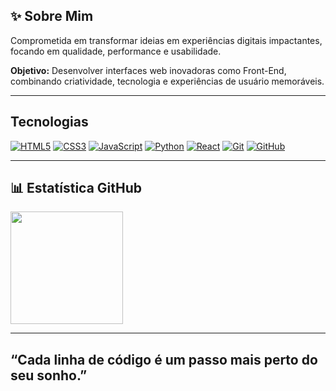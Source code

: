 ## ✨ Sobre Mim

Comprometida em transformar ideias em experiências digitais impactantes, focando em qualidade, performance e usabilidade.

**Objetivo:** Desenvolver interfaces web inovadoras como Front-End, combinando criatividade, tecnologia e experiências de usuário memoráveis.

---

## Tecnologias 

 <p>
   <a href="https://developer.mozilla.org/en-US/docs/Web/HTML" target="_blank" rel="noopener noreferrer">
    <img src="https://img.shields.io/badge/HTML5-E34F26?style=flat&logo=html5&logoColor=white" alt="HTML5" /></a>

   <a href="https://developer.mozilla.org/en-US/docs/Web/CSS" target="_blank" rel="noopener noreferrer">
    <img src="https://img.shields.io/badge/CSS3-1572B6?style=flat&logo=css3&logoColor=white" alt="CSS3" /></a>

   <a href="https://developer.mozilla.org/en-US/docs/Web/JavaScript" target="_blank" rel="noopener noreferrer">
    <img src="https://img.shields.io/badge/JavaScript-F7DF1E?style=flat&logo=javascript&logoColor=black" alt="JavaScript" /></a>

   <a href="https://www.python.org/" target="_blank" rel="noopener noreferrer">
    <img src="https://img.shields.io/badge/Python-3776AB?style=flat&logo=python&logoColor=white" alt="Python" /></a>

   <a href="https://reactjs.org/" target="_blank" rel="noopener noreferrer">
    <img src="https://img.shields.io/badge/React-20232A?style=flat&logo=react&logoColor=61DAFB" alt="React" /></a>

   <a href="https://git-scm.com/" target="_blank" rel="noopener noreferrer">
    <img src="https://img.shields.io/badge/Git-F05032?style=flat&logo=git&logoColor=white" alt="Git" /></a>

   <a href="https://github.com/" target="_blank" rel="noopener noreferrer">
    <img src="https://img.shields.io/badge/GitHub-181717?style=flat&logo=github&logoColor=white" alt="GitHub" /></a>
</p>

---

## 📊 Estatística GitHub

<div >

<a href="https://github.com/kellymourat">
  <img loading="lazy" height="180em" 
    src="https://github-readme-stats.vercel.app/api/top-langs/?username=Kellymourat&layout=compact&langs_count=7&theme=tokyonight&bg_color=000000&hide_border=true&title_color=ffffff&text_color=cccccc"/></a>

---

## “Cada linha de código é um passo mais perto do seu sonho.” 




